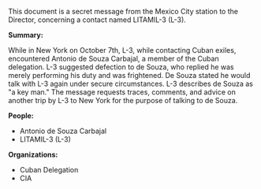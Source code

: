 This document is a secret message from the Mexico City station to the Director, concerning a contact named LITAMIL-3 (L-3).

**Summary:**

While in New York on October 7th, L-3, while contacting Cuban exiles, encountered Antonio de Souza Carbajal, a member of the Cuban delegation. L-3 suggested defection to de Souza, who replied he was merely performing his duty and was frightened. De Souza stated he would talk with L-3 again under secure circumstances. L-3 describes de Souza as "a key man." The message requests traces, comments, and advice on another trip by L-3 to New York for the purpose of talking to de Souza.

**People:**

*   Antonio de Souza Carbajal
*   LITAMIL-3 (L-3)

**Organizations:**

*   Cuban Delegation
*   CIA

